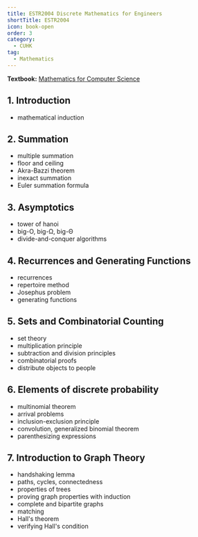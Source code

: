 ```yaml
---
title: ESTR2004 Discrete Mathematics for Engineers
shortTitle: ESTR2004
icon: book-open
order: 3
category:
  - CUHK
tag:
  - Mathematics
---
```


**Textbook:** [Mathematics for Computer Science](https://people.csail.mit.edu/meyer/mcs.pdf)

## 1. Introduction

- mathematical induction

## 2. Summation

- multiple summation
- floor and ceiling
- Akra-Bazzi theorem
- inexact summation
- Euler summation formula

## 3. Asymptotics

- tower of hanoi
- big-O, big-Ω, big-Θ
- divide-and-conquer algorithms

## 4. Recurrences and Generating Functions

- recurrences
- repertoire method
- Josephus problem
- generating functions

## 5. Sets and Combinatorial Counting

- set theory
- multiplication principle
- subtraction and division principles
- combinatorial proofs
- distribute objects to people

## 6. Elements of discrete probability

- multinomial theorem
- arrival problems
- inclusion-exclusion principle
- convolution, generalized binomial theorem
- parenthesizing expressions

## 7. Introduction to Graph Theory

- handshaking lemma
- paths, cycles, connectedness
- properties of trees
- proving graph properties with induction
- complete and bipartite graphs
- matching
- Hall's theorem
- verifying Hall's condition
